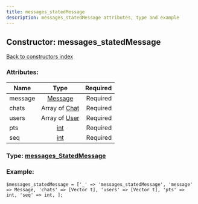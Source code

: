 ```yaml
---
title: messages_statedMessage
description: messages_statedMessage attributes, type and example
---
```

## Constructor: messages\_statedMessage  
[Back to constructors index](index.md)



### Attributes:

| Name     |    Type       | Required |
|----------|:-------------:|---------:|
|message|[Message](../types/Message.md) | Required|
|chats|Array of [Chat](../types/Chat.md) | Required|
|users|Array of [User](../types/User.md) | Required|
|pts|[int](../types/int.md) | Required|
|seq|[int](../types/int.md) | Required|



### Type: [messages\_StatedMessage](../types/messages_StatedMessage.md)


### Example:

```
$messages_statedMessage = ['_' => 'messages_statedMessage', 'message' => Message, 'chats' => [Vector t], 'users' => [Vector t], 'pts' => int, 'seq' => int, ];
```  


